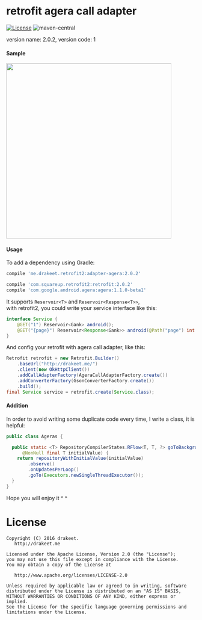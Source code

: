 # retrofit agera call adapter

[![License](https://img.shields.io/badge/license-Apache%202.0-blue.svg)](https://github.com/drakeet/retrofit-agera-call-adapter/blob/master/LICENSE)
![maven-central](https://img.shields.io/maven-central/v/me.drakeet.retrofit2/adapter-agera.svg) 

version name: 2.0.2, version code: 1

#### Sample

<img src="http://ww2.sinaimg.cn/large/86e2ff85gw1f4hawi7r5aj214a16qtnj.jpg" width=439 height=466/>

#### Usage

To add a dependency using Gradle:

```groovy
compile 'me.drakeet.retrofit2:adapter-agera:2.0.2'

compile 'com.squareup.retrofit2:retrofit:2.0.2'
compile 'com.google.android.agera:agera:1.1.0-beta1'
```

It supports `Reservoir<T>` and `Reservoir<Response<T>>`,  
with retrofit2, you could write your service interface like this:

```java
interface Service {
    @GET("1") Reservoir<Gank> android();
    @GET("{page}") Reservoir<Response<Gank>> android(@Path("page") int page);
}
```

And config your retrofit with agera call adapter, like this:  

```java
Retrofit retrofit = new Retrofit.Builder()
    .baseUrl("http://drakeet.me/")
    .client(new OkHttpClient())
    .addCallAdapterFactory(AgeraCallAdapterFactory.create())
    .addConverterFactory(GsonConverterFactory.create())
    .build();
final Service service = retrofit.create(Service.class);
```

#### Addition

In order to avoid writing some duplicate code every time, I write a class, it is helpful:

```java
public class Ageras {

  public static <T> RepositoryCompilerStates.RFlow<T, T, ?> goToBackgroundWithInitialValue(
      @NonNull final T initialValue) {
    return repositoryWithInitialValue(initialValue)
        .observe()
        .onUpdatesPerLoop()
        .goTo(Executors.newSingleThreadExecutor());
  }
}
```

Hope you will enjoy it ^ ^

License
=======

    Copyright (C) 2016 drakeet.
       http://drakeet.me
       
    Licensed under the Apache License, Version 2.0 (the "License");
    you may not use this file except in compliance with the License.
    You may obtain a copy of the License at

       http://www.apache.org/licenses/LICENSE-2.0

    Unless required by applicable law or agreed to in writing, software
    distributed under the License is distributed on an "AS IS" BASIS,
    WITHOUT WARRANTIES OR CONDITIONS OF ANY KIND, either express or implied.
    See the License for the specific language governing permissions and
    limitations under the License.
    

 [1]: https://github.com/drakeet/retrofit-agera-call-adapter